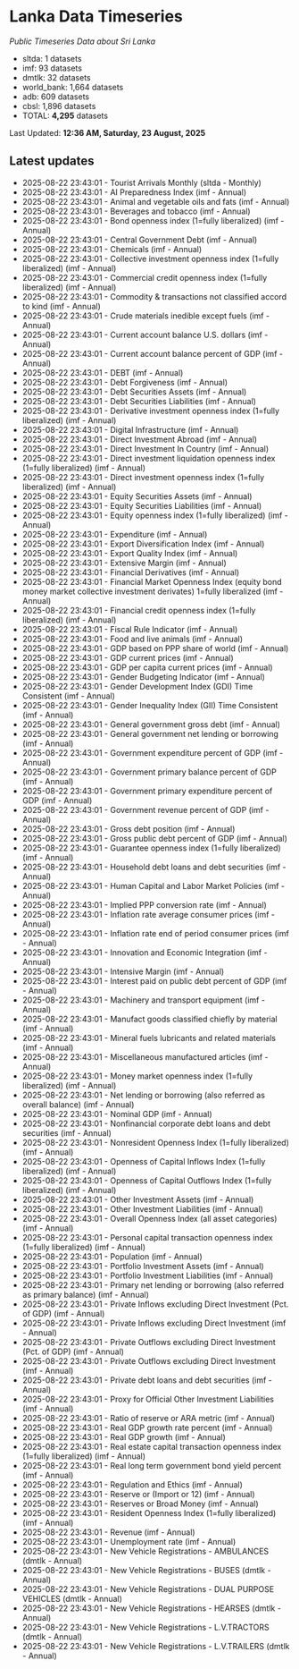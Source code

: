 # Lanka Data Timeseries
*Public Timeseries Data about Sri Lanka*

* sltda: 1 datasets
* imf: 93 datasets
* dmtlk: 32 datasets
* world_bank: 1,664 datasets
* adb: 609 datasets
* cbsl: 1,896 datasets
* TOTAL: **4,295** datasets

Last Updated: **12:36 AM, Saturday, 23 August, 2025**

## Latest updates

* 2025-08-22 23:43:01 - Tourist Arrivals Monthly (sltda - Monthly)
* 2025-08-22 23:43:01 - AI Preparedness Index (imf - Annual)
* 2025-08-22 23:43:01 - Animal and vegetable oils and fats (imf - Annual)
* 2025-08-22 23:43:01 - Beverages and tobacco (imf - Annual)
* 2025-08-22 23:43:01 - Bond openness index (1=fully liberalized) (imf - Annual)
* 2025-08-22 23:43:01 - Central Government Debt (imf - Annual)
* 2025-08-22 23:43:01 - Chemicals (imf - Annual)
* 2025-08-22 23:43:01 - Collective investment openness index (1=fully liberalized) (imf - Annual)
* 2025-08-22 23:43:01 - Commercial credit openness index (1=fully liberalized) (imf - Annual)
* 2025-08-22 23:43:01 - Commodity & transactions not classified accord to kind (imf - Annual)
* 2025-08-22 23:43:01 - Crude materials inedible except fuels (imf - Annual)
* 2025-08-22 23:43:01 - Current account balance U.S. dollars (imf - Annual)
* 2025-08-22 23:43:01 - Current account balance percent of GDP (imf - Annual)
* 2025-08-22 23:43:01 - DEBT (imf - Annual)
* 2025-08-22 23:43:01 - Debt Forgiveness (imf - Annual)
* 2025-08-22 23:43:01 - Debt Securities Assets (imf - Annual)
* 2025-08-22 23:43:01 - Debt Securities Liabilities (imf - Annual)
* 2025-08-22 23:43:01 - Derivative investment openness index (1=fully liberalized) (imf - Annual)
* 2025-08-22 23:43:01 - Digital Infrastructure (imf - Annual)
* 2025-08-22 23:43:01 - Direct Investment Abroad (imf - Annual)
* 2025-08-22 23:43:01 - Direct Investment In Country (imf - Annual)
* 2025-08-22 23:43:01 - Direct investment liquidation openness index (1=fully liberalized) (imf - Annual)
* 2025-08-22 23:43:01 - Direct investment openness index (1=fully liberalized) (imf - Annual)
* 2025-08-22 23:43:01 - Equity Securities Assets (imf - Annual)
* 2025-08-22 23:43:01 - Equity Securities Liabilities (imf - Annual)
* 2025-08-22 23:43:01 - Equity openness index (1=fully liberalized) (imf - Annual)
* 2025-08-22 23:43:01 - Expenditure (imf - Annual)
* 2025-08-22 23:43:01 - Export Diversification Index (imf - Annual)
* 2025-08-22 23:43:01 - Export Quality Index (imf - Annual)
* 2025-08-22 23:43:01 - Extensive Margin (imf - Annual)
* 2025-08-22 23:43:01 - Financial Derivatives (imf - Annual)
* 2025-08-22 23:43:01 - Financial Market Openness Index (equity bond money market collective investment derivates) 1=fully liberalized (imf - Annual)
* 2025-08-22 23:43:01 - Financial credit openness index (1=fully liberalized) (imf - Annual)
* 2025-08-22 23:43:01 - Fiscal Rule Indicator (imf - Annual)
* 2025-08-22 23:43:01 - Food and live animals (imf - Annual)
* 2025-08-22 23:43:01 - GDP based on PPP share of world (imf - Annual)
* 2025-08-22 23:43:01 - GDP current prices (imf - Annual)
* 2025-08-22 23:43:01 - GDP per capita current prices (imf - Annual)
* 2025-08-22 23:43:01 - Gender Budgeting Indicator (imf - Annual)
* 2025-08-22 23:43:01 - Gender Development Index (GDI) Time Consistent (imf - Annual)
* 2025-08-22 23:43:01 - Gender Inequality Index (GII) Time Consistent (imf - Annual)
* 2025-08-22 23:43:01 - General government gross debt (imf - Annual)
* 2025-08-22 23:43:01 - General government net lending or borrowing (imf - Annual)
* 2025-08-22 23:43:01 - Government expenditure percent of GDP (imf - Annual)
* 2025-08-22 23:43:01 - Government primary balance percent of GDP (imf - Annual)
* 2025-08-22 23:43:01 - Government primary expenditure percent of GDP (imf - Annual)
* 2025-08-22 23:43:01 - Government revenue percent of GDP (imf - Annual)
* 2025-08-22 23:43:01 - Gross debt position (imf - Annual)
* 2025-08-22 23:43:01 - Gross public debt percent of GDP (imf - Annual)
* 2025-08-22 23:43:01 - Guarantee openness index (1=fully liberalized) (imf - Annual)
* 2025-08-22 23:43:01 - Household debt loans and debt securities (imf - Annual)
* 2025-08-22 23:43:01 - Human Capital and Labor Market Policies (imf - Annual)
* 2025-08-22 23:43:01 - Implied PPP conversion rate (imf - Annual)
* 2025-08-22 23:43:01 - Inflation rate average consumer prices (imf - Annual)
* 2025-08-22 23:43:01 - Inflation rate end of period consumer prices (imf - Annual)
* 2025-08-22 23:43:01 - Innovation and Economic Integration (imf - Annual)
* 2025-08-22 23:43:01 - Intensive Margin (imf - Annual)
* 2025-08-22 23:43:01 - Interest paid on public debt percent of GDP (imf - Annual)
* 2025-08-22 23:43:01 - Machinery and transport equipment (imf - Annual)
* 2025-08-22 23:43:01 - Manufact goods classified chiefly by material (imf - Annual)
* 2025-08-22 23:43:01 - Mineral fuels lubricants and related materials (imf - Annual)
* 2025-08-22 23:43:01 - Miscellaneous manufactured articles (imf - Annual)
* 2025-08-22 23:43:01 - Money market openness index (1=fully liberalized) (imf - Annual)
* 2025-08-22 23:43:01 - Net lending or borrowing (also referred as overall balance) (imf - Annual)
* 2025-08-22 23:43:01 - Nominal GDP (imf - Annual)
* 2025-08-22 23:43:01 - Nonfinancial corporate debt loans and debt securities (imf - Annual)
* 2025-08-22 23:43:01 - Nonresident Openness Index (1=fully liberalized) (imf - Annual)
* 2025-08-22 23:43:01 - Openness of Capital Inflows Index (1=fully liberalized) (imf - Annual)
* 2025-08-22 23:43:01 - Openness of Capital Outflows Index (1=fully liberalized) (imf - Annual)
* 2025-08-22 23:43:01 - Other Investment Assets (imf - Annual)
* 2025-08-22 23:43:01 - Other Investment Liabilities (imf - Annual)
* 2025-08-22 23:43:01 - Overall Openness Index (all asset categories) (imf - Annual)
* 2025-08-22 23:43:01 - Personal capital transaction openness index (1=fully liberalized) (imf - Annual)
* 2025-08-22 23:43:01 - Population (imf - Annual)
* 2025-08-22 23:43:01 - Portfolio Investment Assets (imf - Annual)
* 2025-08-22 23:43:01 - Portfolio Investment Liabilities (imf - Annual)
* 2025-08-22 23:43:01 - Primary net lending or borrowing (also referred as primary balance) (imf - Annual)
* 2025-08-22 23:43:01 - Private Inflows excluding Direct Investment (Pct. of GDP) (imf - Annual)
* 2025-08-22 23:43:01 - Private Inflows excluding Direct Investment (imf - Annual)
* 2025-08-22 23:43:01 - Private Outflows excluding Direct Investment (Pct. of GDP) (imf - Annual)
* 2025-08-22 23:43:01 - Private Outflows excluding Direct Investment (imf - Annual)
* 2025-08-22 23:43:01 - Private debt loans and debt securities (imf - Annual)
* 2025-08-22 23:43:01 - Proxy for Official Other Investment Liabilities (imf - Annual)
* 2025-08-22 23:43:01 - Ratio of reserve or ARA metric (imf - Annual)
* 2025-08-22 23:43:01 - Real GDP growth rate percent (imf - Annual)
* 2025-08-22 23:43:01 - Real GDP growth (imf - Annual)
* 2025-08-22 23:43:01 - Real estate capital transaction openness index (1=fully liberalized) (imf - Annual)
* 2025-08-22 23:43:01 - Real long term government bond yield percent (imf - Annual)
* 2025-08-22 23:43:01 - Regulation and Ethics (imf - Annual)
* 2025-08-22 23:43:01 - Reserve or (Import or 12) (imf - Annual)
* 2025-08-22 23:43:01 - Reserves or Broad Money (imf - Annual)
* 2025-08-22 23:43:01 - Resident Openness Index (1=fully liberalized) (imf - Annual)
* 2025-08-22 23:43:01 - Revenue (imf - Annual)
* 2025-08-22 23:43:01 - Unemployment rate (imf - Annual)
* 2025-08-22 23:43:01 - New Vehicle Registrations - AMBULANCES (dmtlk - Annual)
* 2025-08-22 23:43:01 - New Vehicle Registrations - BUSES (dmtlk - Annual)
* 2025-08-22 23:43:01 - New Vehicle Registrations - DUAL PURPOSE VEHICLES (dmtlk - Annual)
* 2025-08-22 23:43:01 - New Vehicle Registrations - HEARSES (dmtlk - Annual)
* 2025-08-22 23:43:01 - New Vehicle Registrations - L.V.TRACTORS (dmtlk - Annual)
* 2025-08-22 23:43:01 - New Vehicle Registrations - L.V.TRAILERS (dmtlk - Annual)